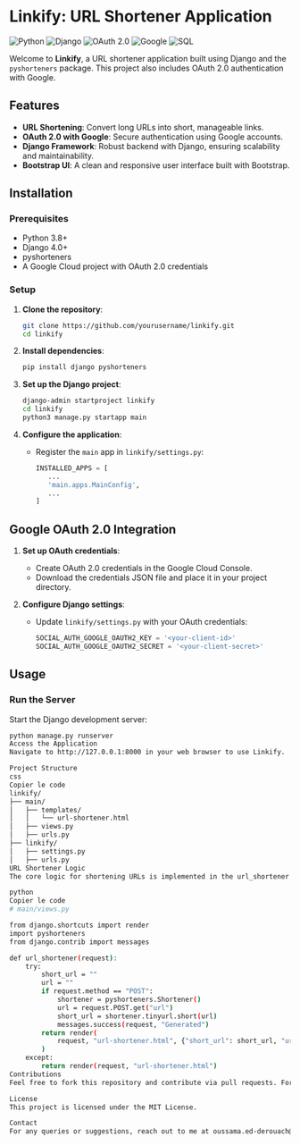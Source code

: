 # Linkify: URL Shortener Application

![Python](https://img.shields.io/badge/Python-3.8+-blue.svg) ![Django](https://img.shields.io/badge/Django-4.0+-green.svg) ![OAuth 2.0](https://img.shields.io/badge/OAuth-2.0-red.svg) ![Google](https://img.shields.io/badge/Google-OAuth2-blue.svg) ![SQL](https://img.shields.io/badge/SQL-Supported-brightgreen.svg)

Welcome to **Linkify**, a URL shortener application built using Django and the `pyshorteners` package. This project also includes OAuth 2.0 authentication with Google.

## Features

- **URL Shortening**: Convert long URLs into short, manageable links.
- **OAuth 2.0 with Google**: Secure authentication using Google accounts.
- **Django Framework**: Robust backend with Django, ensuring scalability and maintainability.
- **Bootstrap UI**: A clean and responsive user interface built with Bootstrap.

## Installation

### Prerequisites

- Python 3.8+
- Django 4.0+
- pyshorteners
- A Google Cloud project with OAuth 2.0 credentials

### Setup

1. **Clone the repository**:
    ```bash
    git clone https://github.com/yourusername/linkify.git
    cd linkify
    ```

2. **Install dependencies**:
    ```bash
    pip install django pyshorteners
    ```

3. **Set up the Django project**:
    ```bash
    django-admin startproject linkify
    cd linkify
    python3 manage.py startapp main
    ```

4. **Configure the application**:
    - Register the `main` app in `linkify/settings.py`:
        ```python
        INSTALLED_APPS = [
           ...
           'main.apps.MainConfig',
           ...
        ]
        ```

## Google OAuth 2.0 Integration

1. **Set up OAuth credentials**:
    - Create OAuth 2.0 credentials in the Google Cloud Console.
    - Download the credentials JSON file and place it in your project directory.

2. **Configure Django settings**:
    - Update `linkify/settings.py` with your OAuth credentials:
        ```python
        SOCIAL_AUTH_GOOGLE_OAUTH2_KEY = '<your-client-id>'
        SOCIAL_AUTH_GOOGLE_OAUTH2_SECRET = '<your-client-secret>'
        ```

## Usage

### Run the Server

Start the Django development server:

```bash
python manage.py runserver
Access the Application
Navigate to http://127.0.0.1:8000 in your web browser to use Linkify.

Project Structure
css
Copier le code
linkify/
├── main/
│   ├── templates/
│   │   └── url-shortener.html
│   ├── views.py
│   ├── urls.py
├── linkify/
│   ├── settings.py
│   ├── urls.py
URL Shortener Logic
The core logic for shortening URLs is implemented in the url_shortener view function in main/views.py:

python
Copier le code
# main/views.py

from django.shortcuts import render
import pyshorteners
from django.contrib import messages

def url_shortener(request):
    try:
        short_url = ""
        url = ""
        if request.method == "POST":
            shortener = pyshorteners.Shortener()
            url = request.POST.get("url")
            short_url = shortener.tinyurl.short(url)
            messages.success(request, "Generated")
        return render(
            request, "url-shortener.html", {"short_url": short_url, "url": url}
        )
    except:
        return render(request, "url-shortener.html")
Contributions
Feel free to fork this repository and contribute via pull requests. For major changes, please open an issue first to discuss what you would like to change.

License
This project is licensed under the MIT License.

Contact
For any queries or suggestions, reach out to me at oussama.ed-derouach@outlook.com.
